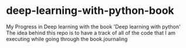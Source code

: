 # deep-learning-with-python-book
My Progress in Deep learning with the book 'Deep learning with python'
The idea behind this repo is to have a track of all of the code that I am executing while going through the book.journaling
